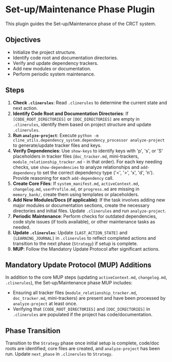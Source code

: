 # Set-up/Maintenance Phase Plugin

This plugin guides the Set-up/Maintenance phase of the CRCT system.

## Objectives

- Initialize the project structure.
- Identify code root and documentation directories.
- Verify and update dependency trackers.
- Add new modules or documentation.
- Perform periodic system maintenance.

## Steps

1.  **Check `.clinerules`**: Read `.clinerules` to determine the current state and next action.
2.  **Identify Code Root and Documentation Directories**: If `[CODE_ROOT_DIRECTORIES]` or `[DOC_DIRECTORIES]` are empty in `.clinerules`, identify them based on project structure and update `.clinerules`.
3.  **Run `analyze-project`**: Execute `python -m cline_utils.dependency_system.dependency_processor analyze-project` to generate/update tracker files and keys.
4.  **Verify Dependencies**: Use `show-keys` to identify keys with 'p', 's', or 'S' placeholders in tracker files (`doc_tracker.md`, mini-trackers, `module_relationship_tracker.md` - in that order). For each key needing checks, use `show-dependencies` to analyze relationships and `add-dependency` to set the correct dependency type ('<', '>', 'x', 'd', 'n'). Provide reasoning for each `add-dependency` call.
5.  **Create Core Files**: If `system_manifest.md`, `activeContext.md`, `changelog.md`, `userProfile.md`, or `progress.md` are missing in `memory_bank/`, create them using templates or placeholders.
6.  **Add New Modules/Docs (if applicable)**: If the task involves adding new major modules or documentation sections, create the necessary directories and initial files. Update `.clinerules` and run `analyze-project`.
7.  **Periodic Maintenance**: Perform checks for outdated dependencies, code style issues (if tools available), or other maintenance tasks as needed.
8.  **Update `.clinerules`**: Update `[LAST_ACTION_STATE]` and `[LEARNING_JOURNAL]` in `.clinerules` to reflect completed actions and transition to the next phase (`Strategy`) if setup is complete.
9.  **MUP**: Follow the Mandatory Update Protocol after significant actions.

## Mandatory Update Protocol (MUP) Additions

In addition to the core MUP steps (updating `activeContext.md`, `changelog.md`, `.clinerules`), the Set-up/Maintenance phase MUP includes:

-   Ensuring all tracker files (`module_relationship_tracker.md`, `doc_tracker.md`, mini-trackers) are present and have been processed by `analyze-project` at least once.
-   Verifying that `[CODE_ROOT_DIRECTORIES]` and `[DOC_DIRECTORIES]` in `.clinerules` are populated if the project has code/documentation.

## Phase Transition

Transition to the `Strategy` phase once initial setup is complete, code/doc roots are identified, core files are created, and `analyze-project` has been run. Update `next_phase` in `.clinerules` to `Strategy`.

